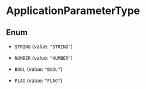 
# ApplicationParameterType

## Enum


* `STRING` (value: `"STRING"`)

* `NUMBER` (value: `"NUMBER"`)

* `BOOL` (value: `"BOOL"`)

* `FLAG` (value: `"FLAG"`)



